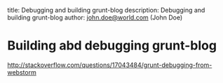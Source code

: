 title: Debugging and building grunt-blog
description: Debugging and building grunt-blog
author: john.doe@world.com (John Doe)

# Building abd debugging grunt-blog

http://stackoverflow.com/questions/17043484/grunt-debugging-from-webstorm